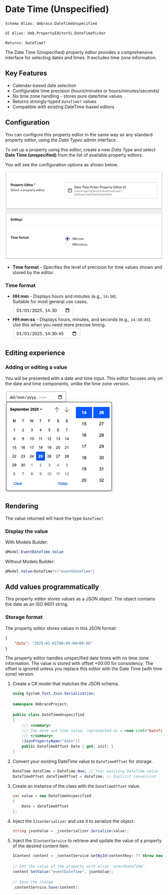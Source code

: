 # Date Time (Unspecified)

`Schema Alias: Umbraco.DateTimeUnspecified`

`UI Alias: Umb.PropertyEditorUi.DateTimePicker`

`Returns: DateTime?`

The Date Time (Unspecified) property editor provides a comprehensive interface for selecting dates and times. It excludes time zone information.

## Key Features

- Calendar-based date selection
- Configurable time precision (hours/minutes or hours/minutes/seconds)
- No time zone handling - stores pure date/time values
- Returns strongly-typed `DateTime?` values
- Compatible with existing DateTime-based editors

## Configuration
You can configure this property editor in the same way as any standard property editor, using the *Data Types* admin interface.

To set up a property using this editor, create a new *Data Type* and select **Date Time (unspecified)** from the list of available property editors.

You will see the configuration options as shown below.

![Date Time Unspecified property editor configuration](../built-in-umbraco-property-editors/images/date-time-unspecified-property-editor-config.png)

- **Time format** - Specifies the level of precision for time values shown and stored by the editor.

### Time format

- **HH:mm** - Displays hours and minutes (e.g., `14:30`).  
Suitable for most general use cases.  
![Date Time Unspecified property editor showing time format in HH:mm format (hours and minutes only)](../built-in-umbraco-property-editors/images/date-time-time-format-hhmm.png)
- **HH:mm:ss** - Displays hours, minutes, and seconds (e.g., `14:30:45`).  
Use this when you need more precise timing.  
![Date Time Unspecified property editor showing time format in HH:mm:ss format (hours, minutes, and seconds)](../built-in-umbraco-property-editors/images/date-time-time-format-hhmmss.png)

## Editing experience

### Adding or editing a value

You will be presented with a date and time input. This editor focuses only on the date and time components, unlike the time zone version.

![Date Time Unspecified property editor interface](../built-in-umbraco-property-editors/images/date-time-unspecified-editor.png)

## Rendering

The value returned will have the type `DateTime?`.

### Display the value

With Models Builder:
```csharp
@Model.EventDateTime.Value
```

Without Models Builder:
```csharp
@Model.Value<DateTime?>("eventDateTime")
```

## Add values programmatically

This property editor stores values as a JSON object. The object contains the date as an ISO 8601 string.

### Storage format

The property editor stores values in this JSON format:
```json
{
    "date": "2025-01-01T00:00:00+00:00"
}
```

The property editor handles unspecified date times with no time zone information. The value is stored with offset +00:00 for consistency. The offset is ignored unless you replace this editor with the Date Time (with time zone) version.

1. Create a C# model that matches the JSON schema.

    ```csharp
    using System.Text.Json.Serialization;

    namespace UmbracoProject;

    public class DateTimeUnspecified
    {
        /// <summary>
        /// The date and time value, represented as a <see cref="DateTimeOffset"/> for storage compatibility.
        /// </summary>
        [JsonPropertyName("date")]
        public DateTimeOffset Date { get; init; }
    }
    ```

2. Convert your existing DateTime value to `DateTimeOffset` for storage.
   ```csharp
   DateTime dateTime = DateTime.Now; // Your existing DateTime value
   DateTimeOffset dateTimeOffset = dateTime; // Explicit conversion
   ```

3. Create an instance of the class with the `DateTimeOffset` value.
   ```csharp
   var value = new DateTimeUnspecified
   {
       Date = dateTimeOffset
   };
   ```

4. Inject the `IJsonSerializer` and use it to serialize the object.
   ```csharp
   string jsonValue = _jsonSerializer.Serialize(value);
   ```

5. Inject the `IContentService` to retrieve and update the value of a property of the desired content item.
   ```csharp
   IContent content = _contentService.GetById(contentKey) ?? throw new Exception("Content not found");

   // Set the value of the property with alias 'eventDateTime'. 
   content.SetValue("eventDateTime", jsonValue);

   // Save the change
   _contentService.Save(content);
   ```

